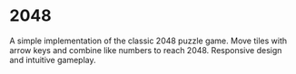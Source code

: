 # 2048
A simple implementation of the classic 2048 puzzle game. Move tiles with arrow keys and combine like numbers to reach 2048. Responsive design and intuitive gameplay.
